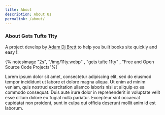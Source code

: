 ```yaml
---
title: About
description: About Us
permalink: /about/
---
```


### About Gets Tufte 11ty

A project develop by [Adam Dj Brett](https://adamdjbrett.com) to help you built books site quickly and easy !!

{% notesimage "2s", "/img/11ty.webp" , "gets tufte 11ty" , "Free and Open Source Code Projects"%}

Lorem ipsum dolor sit amet, consectetur adipiscing elit, sed do eiusmod tempor incididunt ut labore et dolore magna aliqua. Ut enim ad minim veniam, quis nostrud exercitation ullamco laboris nisi ut aliquip ex ea commodo consequat. Duis aute irure dolor in reprehenderit in voluptate velit esse cillum dolore eu fugiat nulla pariatur. Excepteur sint occaecat cupidatat non proident, sunt in culpa qui officia deserunt mollit anim id est laborum.
